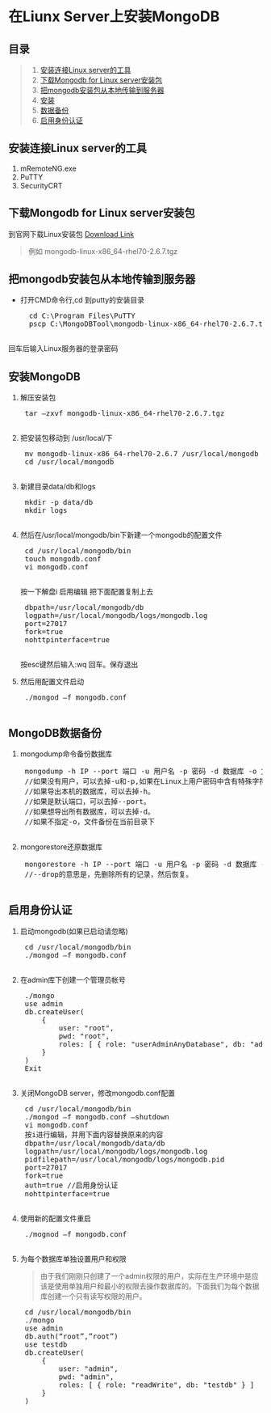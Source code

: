 ﻿# 在Liunx Server上安装MongoDB
## 目录

>1. [安装连接Linux server的工具](#安装连接Linux-server的工具)
>2. [下载Mongodb for Linux server安装包](#下载Mongodb-for-Linux-server安装包)
>3. [把mongodb安装包从本地传输到服务器](#把mongodb安装包从本地传输到服务器)
>4. [安装](#安装MongoDB)
>5. [数据备份](#MongoDB数据备份)
>6. [启用身份认证](#启用身份认证)

## 安装连接Linux server的工具
1. mRemoteNG.exe
2. PuTTY
3. SecurityCRT

## 下载Mongodb for Linux server安装包
到官网下载Linux安装包 [Download Link](https://www.mongodb.com/download-center#previous)

> 例如 mongodb-linux-x86_64-rhel70-2.6.7.tgz

## 把mongodb安装包从本地传输到服务器

* 打开CMD命令行,cd 到putty的安装目录

	<pre>
	cd C:\Program Files\PuTTY
	pscp C:\MongoDBTool\mongodb-linux-x86_64-rhel70-2.6.7.tgz lisheng@oac-lxmdcmdb204:/home/lisheng
	</pre>

回车后输入Linux服务器的登录密码
## 安装MongoDB

1. 解压安装包
	<pre>
	tar –zxvf mongodb-linux-x86_64-rhel70-2.6.7.tgz
	</pre>


2. 把安装包移动到 /usr/local/下

	<pre>
	mv mongodb-linux-x86_64-rhel70-2.6.7 /usr/local/mongodb
	cd /usr/local/mongodb
	</pre>

3. 新建目录data/db和logs

	<pre>
	mkdir -p data/db
	mkdir logs
	</pre>

4. 然后在/usr/local/mongodb/bin下新建一个mongodb的配置文件

	<pre>
	cd /usr/local/mongodb/bin
	touch mongodb.conf
	vi mongodb.conf
	</pre>

	按一下解盘i 启用编辑
	把下面配置复制上去
	
	<pre>
	dbpath=/usr/local/mongodb/db 
	logpath=/usr/local/mongodb/logs/mongodb.log 
	port=27017 
	fork=true 
	nohttpinterface=true
	</pre>
	按esc键然后输入:wq 回车。保存退出
5. 然后用配置文件启动
	<pre>
	./mongod –f mongodb.conf
	</pre>
## MongoDB数据备份

1. mongodump命令备份数据库
	<pre>
	mongodump -h IP --port 端口 -u 用户名 -p 密码 -d 数据库 -o 文件存在路径
	//如果没有用户，可以去掉-u和-p,如果在Linux上用户密码中含有特殊字符在其前面加\
	//如果导出本机的数据库，可以去掉-h。
	//如果是默认端口，可以去掉--port。
	//如果想导出所有数据库，可以去掉-d。
	//如果不指定-o，文件备份在当前目录下
	</pre>
2. mongorestore还原数据库
	<pre>
	mongorestore -h IP --port 端口 -u 用户名 -p 密码 -d 数据库 --drop 文件存在路径
	//--drop的意思是，先删除所有的记录，然后恢复。
	</pre>

## 启用身份认证

1. 启动mongodb(如果已启动请忽略)
	<pre>
	cd /usr/local/mongodb/bin
	./mongod –f mongodb.conf
	</pre>
2. 在admin库下创建一个管理员帐号
	<pre>
	./mongo
	use admin
	db.createUser(
		{
			user: "root",
			pwd: "root",
			roles: [ { role: "userAdminAnyDatabase", db: "admin" },{ role: "readWriteAnyDatabase", db: "admin" } ]
		}
	)
	Exit
	</pre>
3. 关闭MongoDB server，修改mongodb.conf配置
	<pre>
	cd /usr/local/mongodb/bin
	./mongod –f mongodb.conf –shutdown
	vi mongodb.conf
	按i进行编辑，并用下面内容替换原来的内容
	dbpath=/usr/local/mongodb/data/db
	logpath=/usr/local/mongodb/logs/mongodb.log
	pidfilepath=/usr/local/mongodb/logs/mongodb.pid
	port=27017
	fork=true
	auth=true //启用身份认证
	nohttpinterface=true
	</pre>
4. 使用新的配置文件重启
	<pre>
	./mognod –f mongodb.conf
	</pre>
5. 为每个数据库单独设置用户和权限

	> 由于我们刚刚只创建了一个admin权限的用户，实际在生产环境中是应该是使用单独用户和最小的权限去操作数据库的。下面我们为每个数据库创建一个只有读写权限的用户。

	<pre>
	cd /usr/local/mongodb/bin
	./mongo
	use admin
	db.auth(“root”,”root”)
	use testdb
	db.createUser(
		{
			user: "admin",
			pwd: "admin",
			roles: [ { role: "readWrite", db: "testdb" } ]
		}
	)
	</pre>
